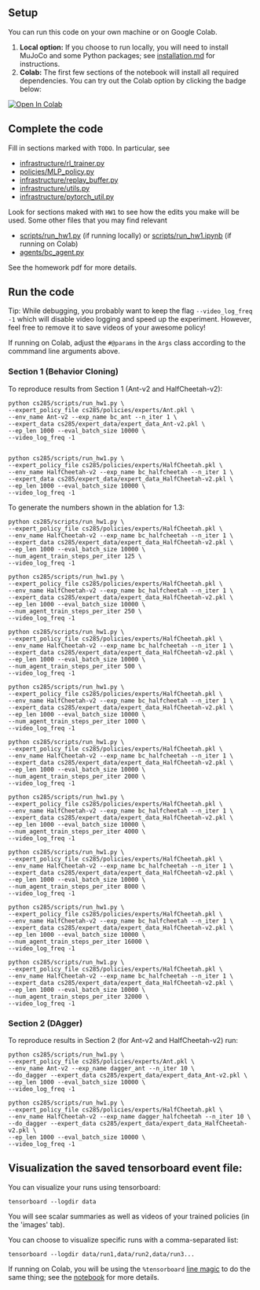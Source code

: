 ## Setup

You can run this code on your own machine or on Google Colab. 

1. **Local option:** If you choose to run locally, you will need to install MuJoCo and some Python packages; see [installation.md](installation.md) for instructions.
2. **Colab:** The first few sections of the notebook will install all required dependencies. You can try out the Colab option by clicking the badge below:

[![Open In Colab](https://colab.research.google.com/assets/colab-badge.svg)](https://colab.research.google.com/github/berkeleydeeprlcourse/homework_fall2021/blob/master/hw1/cs285/scripts/run_hw1.ipynb)

## Complete the code

Fill in sections marked with `TODO`. In particular, see
 - [infrastructure/rl_trainer.py](cs285/infrastructure/rl_trainer.py)
 - [policies/MLP_policy.py](cs285/policies/MLP_policy.py)
 - [infrastructure/replay_buffer.py](cs285/infrastructure/replay_buffer.py)
 - [infrastructure/utils.py](cs285/infrastructure/utils.py)
 - [infrastructure/pytorch_util.py](cs285/infrastructure/pytorch_util.py)

Look for sections maked with `HW1` to see how the edits you make will be used.
Some other files that you may find relevant
 - [scripts/run_hw1.py](cs285/scripts/run_hw1.py) (if running locally) or [scripts/run_hw1.ipynb](cs285/scripts/run_hw1.ipynb) (if running on Colab)
 - [agents/bc_agent.py](cs285/agents/bc_agent.py)

See the homework pdf for more details.

## Run the code

Tip: While debugging, you probably want to keep the flag `--video_log_freq -1` which will disable video logging and speed up the experiment. However, feel free to remove it to save videos of your awesome policy!

If running on Colab, adjust the `#@params` in the `Args` class according to the commmand line arguments above.

### Section 1 (Behavior Cloning)
To reproduce results from Section 1 (Ant-v2 and HalfCheetah-v2):

```
python cs285/scripts/run_hw1.py \
--expert_policy_file cs285/policies/experts/Ant.pkl \
--env_name Ant-v2 --exp_name bc_ant --n_iter 1 \
--expert_data cs285/expert_data/expert_data_Ant-v2.pkl \
--ep_len 1000 --eval_batch_size 10000 \
--video_log_freq -1


python cs285/scripts/run_hw1.py \
--expert_policy_file cs285/policies/experts/HalfCheetah.pkl \
--env_name HalfCheetah-v2 --exp_name bc_halfcheetah --n_iter 1 \
--expert_data cs285/expert_data/expert_data_HalfCheetah-v2.pkl \
--ep_len 1000 --eval_batch_size 10000 \
--video_log_freq -1
```

To generate the numbers shown in the ablation for 1.3:
```
python cs285/scripts/run_hw1.py \
--expert_policy_file cs285/policies/experts/HalfCheetah.pkl \
--env_name HalfCheetah-v2 --exp_name bc_halfcheetah --n_iter 1 \
--expert_data cs285/expert_data/expert_data_HalfCheetah-v2.pkl \
--ep_len 1000 --eval_batch_size 10000 \
--num_agent_train_steps_per_iter 125 \
--video_log_freq -1

python cs285/scripts/run_hw1.py \
--expert_policy_file cs285/policies/experts/HalfCheetah.pkl \
--env_name HalfCheetah-v2 --exp_name bc_halfcheetah --n_iter 1 \
--expert_data cs285/expert_data/expert_data_HalfCheetah-v2.pkl \
--ep_len 1000 --eval_batch_size 10000 \
--num_agent_train_steps_per_iter 250 \
--video_log_freq -1

python cs285/scripts/run_hw1.py \
--expert_policy_file cs285/policies/experts/HalfCheetah.pkl \
--env_name HalfCheetah-v2 --exp_name bc_halfcheetah --n_iter 1 \
--expert_data cs285/expert_data/expert_data_HalfCheetah-v2.pkl \
--ep_len 1000 --eval_batch_size 10000 \
--num_agent_train_steps_per_iter 500 \
--video_log_freq -1

python cs285/scripts/run_hw1.py \
--expert_policy_file cs285/policies/experts/HalfCheetah.pkl \
--env_name HalfCheetah-v2 --exp_name bc_halfcheetah --n_iter 1 \
--expert_data cs285/expert_data/expert_data_HalfCheetah-v2.pkl \
--ep_len 1000 --eval_batch_size 10000 \
--num_agent_train_steps_per_iter 1000 \
--video_log_freq -1

python cs285/scripts/run_hw1.py \
--expert_policy_file cs285/policies/experts/HalfCheetah.pkl \
--env_name HalfCheetah-v2 --exp_name bc_halfcheetah --n_iter 1 \
--expert_data cs285/expert_data/expert_data_HalfCheetah-v2.pkl \
--ep_len 1000 --eval_batch_size 10000 \
--num_agent_train_steps_per_iter 2000 \
--video_log_freq -1

python cs285/scripts/run_hw1.py \
--expert_policy_file cs285/policies/experts/HalfCheetah.pkl \
--env_name HalfCheetah-v2 --exp_name bc_halfcheetah --n_iter 1 \
--expert_data cs285/expert_data/expert_data_HalfCheetah-v2.pkl \
--ep_len 1000 --eval_batch_size 10000 \
--num_agent_train_steps_per_iter 4000 \
--video_log_freq -1

python cs285/scripts/run_hw1.py \
--expert_policy_file cs285/policies/experts/HalfCheetah.pkl \
--env_name HalfCheetah-v2 --exp_name bc_halfcheetah --n_iter 1 \
--expert_data cs285/expert_data/expert_data_HalfCheetah-v2.pkl \
--ep_len 1000 --eval_batch_size 10000 \
--num_agent_train_steps_per_iter 8000 \
--video_log_freq -1

python cs285/scripts/run_hw1.py \
--expert_policy_file cs285/policies/experts/HalfCheetah.pkl \
--env_name HalfCheetah-v2 --exp_name bc_halfcheetah --n_iter 1 \
--expert_data cs285/expert_data/expert_data_HalfCheetah-v2.pkl \
--ep_len 1000 --eval_batch_size 10000 \
--num_agent_train_steps_per_iter 16000 \
--video_log_freq -1

python cs285/scripts/run_hw1.py \
--expert_policy_file cs285/policies/experts/HalfCheetah.pkl \
--env_name HalfCheetah-v2 --exp_name bc_halfcheetah --n_iter 1 \
--expert_data cs285/expert_data/expert_data_HalfCheetah-v2.pkl \
--ep_len 1000 --eval_batch_size 10000 \
--num_agent_train_steps_per_iter 32000 \
--video_log_freq -1
```

### Section 2 (DAgger)
To reproduce results in Section 2 (for Ant-v2 and HalfCheetah-v2) run:

```
python cs285/scripts/run_hw1.py \
--expert_policy_file cs285/policies/experts/Ant.pkl \
--env_name Ant-v2 --exp_name dagger_ant --n_iter 10 \
--do_dagger --expert_data cs285/expert_data/expert_data_Ant-v2.pkl \
--ep_len 1000 --eval_batch_size 10000 \
--video_log_freq -1

python cs285/scripts/run_hw1.py \
--expert_policy_file cs285/policies/experts/HalfCheetah.pkl \
--env_name HalfCheetah-v2 --exp_name dagger_halfcheetah --n_iter 10 \
--do_dagger --expert_data cs285/expert_data/expert_data_HalfCheetah-v2.pkl \
--ep_len 1000 --eval_batch_size 10000 \
--video_log_freq -1
```

## Visualization the saved tensorboard event file:

You can visualize your runs using tensorboard:
```
tensorboard --logdir data
```

You will see scalar summaries as well as videos of your trained policies (in the 'images' tab).

You can choose to visualize specific runs with a comma-separated list:
```
tensorboard --logdir data/run1,data/run2,data/run3...
```

If running on Colab, you will be using the `%tensorboard` [line magic](https://ipython.readthedocs.io/en/stable/interactive/magics.html) to do the same thing; see the [notebook](cs285/scripts/run_hw1.ipynb) for more details.

